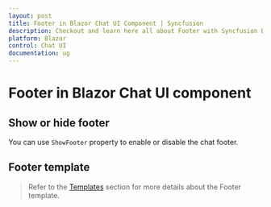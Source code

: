 ```yaml
---
layout: post
title: Footer in Blazor Chat UI Component | Syncfusion
description: Checkout and learn here all about Footer with Syncfusion Blazor Chat UI component in Blazor Server App and Blazor WebAssembly App.
platform: Blazor
control: Chat UI
documentation: ug
---
```


# Footer in Blazor Chat UI component

## Show or hide footer

You can use `ShowFooter` property to enable or disable the chat footer.

## Footer template 

> Refer to the [Templates](./templates#footer-template) section for more details about the Footer template.
